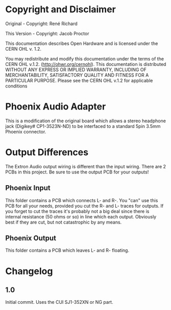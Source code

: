 # Copyright and Disclaimer
Original - Copyright: René Richard

This Version - Copyright: Jacob Proctor

This documentation describes Open Hardware and is licensed under the
CERN OHL v. 1.2.

You may redistribute and modify this documentation under the terms of the
CERN OHL v.1.2. (http://ohwr.org/cernohl). This documentation is distributed
WITHOUT ANY EXPRESS OR IMPLIED WARRANTY, INCLUDING OF
MERCHANTABILITY, SATISFACTORY QUALITY AND FITNESS FOR A
PARTICULAR PURPOSE. Please see the CERN OHL v.1.2 for applicable
conditions

# Phoenix Audio Adapter
This is a modification of the original board which allows a stereo headphone jack (Digikey# CP1-3523N-ND) to be interfaced to a standard 5pin 3.5mm Phoenix connector.

# Output Differences
The Extron Audio output wiring is different than the input wiring. There are 2 PCBs in this project. Be sure to use the output PCB for your outputs!

## Phoenix Input 
This folder contains a PCB which connects L- and R-. You "can" use this PCB for all your needs, provided you cut the R- and L- traces for outputs. If you forget to cut the traces it's probably not a big deal since there is internal resistance (50 ohms or so) in line which each output. Obviously best if they are cut, but not catastrophic by any means.

## Phoenix Output
This folder contains a PCB which leaves L- and R- floating.

# Changelog

## 1.0
Initial commit. Uses the CUI SJ1-352XN or NG part.
